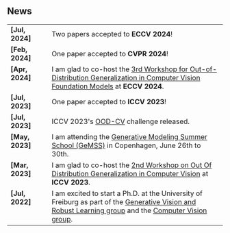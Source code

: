 ## News

<table style="width:100%;border-spacing:0px;border-collapse:collapse;margin-right:auto;margin-left:auto;"><tbody>
	<!--<tr>
		<td style="border: none; vertical-align:top">
		  <strong>[Sep, 2024]</strong> 
		</td>
		<td style="border: none;">
			Two papers accepted to <strong>NeurIPS 2024!
		</td>
	</tr>-->
	<!--<tr>
		<td style="border: none; vertical-align:top">
		  <strong>[Jul, 2024]</strong> 
		</td>
		<td style="border: none;">
			One paper accepted to <strong>IJCV</strong>!
		</td>
	</tr>-->
	<tr>
		<td style="border: none; vertical-align:top">
		  <strong>[Jul, 2024]</strong> 
		</td>
		<td style="border: none;">
			Two papers accepted to <strong>ECCV 2024</strong>!
		</td>
	</tr>
	<tr>
		<td style="border: none; vertical-align:top">
		  <strong>[Feb, 2024]</strong> 
		</td>
		<td style="border: none;">
			One paper accepted to <strong>CVPR 2024</strong>!
		</td>
	</tr>
	<tr>
		<td style="border: none; vertical-align:top">
		  <strong>[Apr, 2024]</strong> 
		</td>
		<td style="border: none;">
			I am glad to co-host the <a href="https://www.ood-cv.org/">3rd Workshop for Out-of-Distribution Generalization in Computer Vision Foundation Models</a> at <strong>ECCV 2024</strong>.
		</td>	
	</tr>	
	<tr>
		<td style="border: none; vertical-align:top">
		  <strong>[Jul, 2023]</strong> 
		</td>
		<td style="border: none;">
			One paper accepted to <strong>ICCV 2023</strong>!
		</td>
	</tr>
	<tr>
		<td style="border: none; vertical-align:top">
		  <strong>[Jul, 2023]</strong> 
		</td>
		<td style="border: none;">
			ICCV 2023's <a href="https://www.ood-cv.org/">OOD-CV</a> challenge released.
		</td>
	</tr>
	<tr>
		<td style="border: none; vertical-align:top">
		  <strong>[May, 2023]</strong> 
		</td>
		<td style="border: none;">
			I am attending the <a href="https://gemss.ai/">Generative Modeling Summer School (GeMSS)</a> in Copenhagen, June 26th to 30th.
		</td>
	</tr>
	<tr>
		<td style="border: none; vertical-align:top">
		  <strong>[Mar, 2023]</strong> 
		</td>
		<td style="border: none;">
			I am glad to co-host the <a href="https://www.ood-cv.org/">2nd Workshop on Out Of Distribution Generalization in Computer Vision</a> at <strong>ICCV 2023</strong>.
		</td>	
	</tr>	
  <tr>
		<td width="80" style="border: none; vertical-align:top">
		  <strong>[Jul, 2022]</strong> 
		</td>
		<td style="border: none;">
			I am excited to start a Ph.D. at the University of Freiburg as part of the <a href="https://gvrl.mpi-inf.mpg.de">Generative Vision and Robust Learning group</a> and the 
      <a href="https://lmb.informatik.uni-freiburg.de">Computer Vision group</a>.
		</td>	
	</tr>	

</tbody>
</table>
